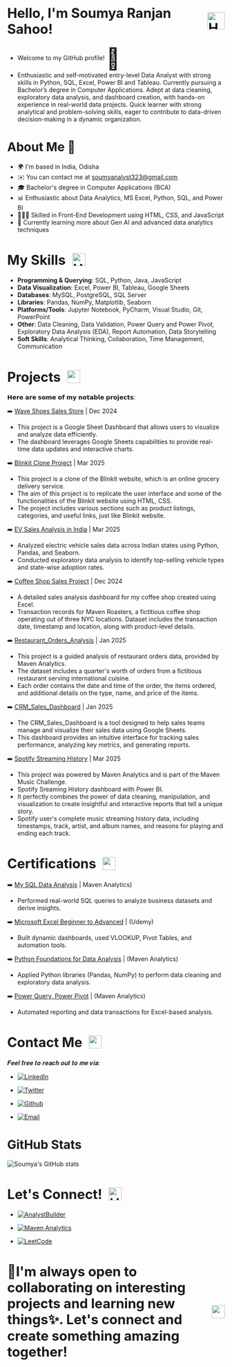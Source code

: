<h1 style="font-size:2.2em; font-weight:bold; display:flex; align-items:center; gap:0.5em;">
  Hello, I'm Soumya Ranjan Sahoo!
  <img src="https://camo.githubusercontent.com/d552948e7884c41fde2d32b9221d79f0df2076c7d824aaab954ca93f53d95884/68747470733a2f2f6d656469612e67697068792e636f6d2f6d656469612f6876524a434c467a6361737252346961377a2f67697068792e676966" alt="Hand gesture" width="40" height="40" style="vertical-align:middle;"/>
</h1>


- Welcome to my GitHub profile! <span style="font-size: 48px; vertical-align: middle;">👀</span>
- Enthusiastic and self-motivated entry-level Data Analyst with strong skills in Python, SQL, Excel, Power BI and Tableau. Currently pursuing a 
Bachelor’s degree in Computer Applications. Adept at data cleaning, exploratory data analysis, and dashboard creation, with hands-on experience 
in real-world data projects. Quick learner with strong analytical and problem-solving skills, eager to contribute to data-driven decision-making in a 
dynamic organization.

# About Me 📒
- 🌍  I'm based in India, Odisha
- ✉️  You can contact me at soumyanalyst323@gmail.com
- 🎓 Bachelor's degree in Computer Applications (BCA)
- 📊 Enthusiastic about Data Analytics, MS Excel, Python, SQL, and Power BI
- 👨🏻‍💻 Skilled in Front-End Development using HTML, CSS, and JavaScript
- 🌱 Currently learning more about Gen AI and advanced data analytics techniques
  
 <h1 style="font-size:2.2em; font-weight:bold; display:flex; align-items:center; gap:0.5em;">
My Skills
  <img src="https://media3.giphy.com/media/v1.Y2lkPTc5MGI3NjExcWF1aHZjcHlkYXBtNGd2Y2ZoaWNkNDJ6bDltYTNoZzJnMTk3MG56MyZlcD12MV9pbnRlcm5hbF9naWZfYnlfaWQmY3Q9cw/XJGutt8ej8SYIwWxcz/giphy.gif" alt="Hand gesture" width="30" height="30" style="vertical-align:middle;"/>
</h1>

- **Programming & Querying**: SQL, Python, Java, JavaScript 
- **Data Visualization**: Excel, Power BI, Tableau, Google Sheets 
- **Databases**: MySQL, PostgreSQL, SQL Server
- **Libraries**: Pandas, NumPy, Matplotlib, Seaborn 
- **Platforms/Tools**: Jupyter Notebook, PyCharm, Visual Studio, Git, PowerPoint
- **Other**: Data Cleaning, Data Validation, Power Query and Power Pivot, Exploratory Data Analysis (EDA), Report Automation, Data 
Storytelling 
- **Soft Skills**: Analytical Thinking, Collaboration, Time Management, Communication
  
 <h1 style="font-size:2.2em; font-weight:bold; display:flex; align-items:center; gap:0.5em;">
Projects
  <img src="https://i.gifer.com/SX9Z.gif" width="30" height="30" style="vertical-align:middle;"/>
</h1>


𝗛𝗲𝗿𝗲 𝗮𝗿𝗲 𝘀𝗼𝗺𝗲 𝗼𝗳 𝗺𝘆 𝗻𝗼𝘁𝗮𝗯𝗹𝗲 𝗽𝗿𝗼𝗷𝗲𝗰𝘁𝘀:

➡️ [Wave Shoes Sales Store](https://github.com/Ranjan234/Google_Sheet_Dashboard/blob/main/Wave_Shoes_Store_Sales_Dashboard%20(1).pdf) | Dec 2024     

 - This project is a Google Sheet Dashboard that allows users to visualize and analyze data efficiently.
 - The dashboard leverages Google Sheets capabilities to provide real-time data updates and interactive charts.
  
➡️ [Blinkit Clone Project](https://example.com/blinkit-clone-project) | Mar 2025

 - This project is a clone of the Blinkit website, which is an online grocery delivery service.
 - The aim of this project is to replicate the user interface and some of the functionalities of the Blinkit website using HTML, CSS.
 - The project includes various sections such as product listings, categories, and useful links, just like Blinkit website.
  
➡️ [EV Sales Analysis in India](https://github.com/Ranjan234/EV-Sales-Analysis-in-India) | Mar 2025   

 - Analyzed electric vehicle sales data across Indian states using Python, Pandas, and Seaborn. 
 - Conducted exploratory data analysis to identify top-selling vehicle types and state-wise adoption rates.
  
➡️ [Coffee Shop Sales Project](https://github.com/Ranjan234/CofeeShopsales) | Dec 2024

 - A detailed sales analysis dashboard for my coffee shop created using Excel.
 - Transaction records for Maven Roasters, a fictitious coffee shop operating out of three NYC locations. Dataset includes the transaction date, timestamp and location, 
   along with product-level details.
  
➡️ [Restaurant_Orders_Analysis](https://github.com/Ranjan234/Restaurant_Orders_Analysis)  | Jan 2025    

 - This project is a guided analysis of restaurant orders data, provided by Maven Analytics.
 - The dataset includes a quarter's worth of orders from a fictitious restaurant serving international cuisine.
 - Each order contains the date and time of the order, the items ordered, and additional details on the type, name, and price of the items.
  
➡️ [CRM_Sales_Dashboard](https://github.com/Ranjan234/CRM-Sales-Dashboard) | Jan 2025

 - The CRM_Sales_Dashboard is a tool designed to help sales teams manage and visualize their sales data using Google Sheets.
 - This dashboard provides an intuitive interface for tracking sales performance, analyzing key metrics, and generating reports.
  
➡️ [Spotify Streaming History](https://github.com/Ranjan234/Spotify-Streaming-History) | Mar 2025

 - This project was powered by Maven Analytics and is part of the Maven Music Challenge.
 - Spotify Sreaming History dashboard with Power BI.
 - It perfectly combines the power of data cleaning, manipulation, and visualization to create insightful and interactive reports that tell a unique story.
 - Spotify user's complete music streaming history data, including timestamps, track, artist, and album names, and reasons for playing and ending each track.
   
 <h1 style="font-size:2.2em; font-weight:bold; display:flex; align-items:center; gap:0.5em;">
 Certifications 
  <img src="https://media1.giphy.com/media/v1.Y2lkPTc5MGI3NjExdzlycGd2b2hoNTgyM3NoN3F0bzBnNjJsb29laGhveWlrZWtocWh2NCZlcD12MV9pbnRlcm5hbF9naWZfYnlfaWQmY3Q9Zw/lfZahQ89QU3ruLvjL1/giphy.gif" width="30" height="30" style="vertical-align:middle;"/>
</h1>


➡️ [My SQL Data Analysis](https://certificates.mavenanalytics.io/d28d83c0-b7c9-4b0f-8eae-48ab8c8a5b8b#acc.bg3ucdDo) | Maven Analytics)

 - Performed real-world SQL queries to analyze business datasets and derive insights. 
 
➡️ [Microsoft Excel Beginner to Advanced](https://www.udemy.com/certificate/UC-f1db7721-c5c7-42f5-9823-bc142207f368/) | (Udemy)

 - Built dynamic dashboards, used VLOOKUP, Pivot Tables, and automation tools. 
 
➡️ [Python Foundations for Data Analysis](https://certificates.mavenanalytics.io/255f3661-521f-405e-b770-bd2de944703e) | (Maven Analytics) 

 - Applied Python libraries (Pandas, NumPy) to perform data cleaning and exploratory data analysis.
 
➡️ [Power Query, Power Pivot](https://certificates.mavenanalytics.io/d28d83c0-b7c9-4b0f-8eae-48ab8c8a5b8b) | (Maven Analytics)  

 - Automated reporting and data transactions for Excel-based analysis.
   
  <h1 style="font-size:2.2em; font-weight:bold; display:flex; align-items:center; gap:0.5em;">
Contact Me
  <img src="https://cdn.dribbble.com/userupload/20154102/file/original-4647ef34eae474962d23a369768e3670.gif" width="30" height="30" style="vertical-align:middle;"/>
</h1>


𝑭𝒆𝒆𝒍 𝒇𝒓𝒆𝒆 𝒕𝒐 𝒓𝒆𝒂𝒄𝒉 𝒐𝒖𝒕 𝒕𝒐 𝒎𝒆 𝒗𝒊𝒂:
<i class="fab fa-linkedin"></i>
<i class="fab fa-twitter"></i>
 <!-- LinkedIn -->
- [![LinkedIn](https://img.shields.io/badge/LinkedIn-0A66C2?logo=linkedin&logoColor=white&style=for-the-badge)](https://www.linkedin.com/in/soumyaranjansahoo0/)
 <!-- Twitter -->
- [![Twitter](https://img.shields.io/badge/Twitter-1DA1F2?logo=twitter&logoColor=white&style=for-the-badge)](https://x.com/soumya_ranjan26)
 <!--GitHub-->
- [![Github](https://img.shields.io/badge/Website-black?logo=github&logoColor=white)](https://github.com/Ranjan234?tab=repositories)
 <!--Email-->
- [![Email](https://img.shields.io/badge/Email-D14836?logo=gmail&logoColor=white&style=for-the-badge)](mailto:soumyanalyst323@gmail.com)

# GitHub Stats

![Soumya's GitHub stats](https://github-readme-stats.vercel.app/api?username=Ranjan234&show_icons=true&theme=radical)

 <h1 style="font-size:2.2em; font-weight:bold; display:flex; align-items:center; gap:0.5em;">
Let's Connect!
  <img src="https://cdn.dribbble.com/userupload/24054165/file/original-a30ec18e4dff6157a43ebf2731dd3cbf.gif" alt="Hand gesture" width="30" height="30" style="vertical-align:middle;"/>
</h1>


<!-- AnalystBuilder -->
- [![AnalystBuilder](https://img.shields.io/badge/AnalystBuilder-0057B8?style=for-the-badge)](https://www.analystbuilder.com/u/Soumya)
<!-- Maven Analytics -->
- [![Maven Analytics](https://img.shields.io/badge/Maven%20Analytics-1C1C1C?logo=data:image/svg+xml;base64,...&logoColor=green&style=for-the-badge)](https://app.mavenanalytics.io/portfolio)
<!-- LeetCode -->
- [![LeetCode](https://img.shields.io/badge/LeetCode-FFA116?logo=leetcode&logoColor=white&style=for-the-badge)](https://leetcode.com/u/N8TvX6JJFa/)


<h4 style="font-size:2.2em; font-weight:bold; display:flex; align-items:center; gap:0.5em;">
  🚀I'm always open to collaborating on interesting projects and learning new things✨. Let's connect and create something amazing together!
  <img src="https://media4.giphy.com/media/v1.Y2lkPTc5MGI3NjExZ3J6eTRkN2ppdjByODRpeHRqeWFwaWFpa3Bxa3owZWUwY2hocnMwZCZlcD12MV9pbnRlcm5hbF9naWZfYnlfaWQmY3Q9Zw/jsqEpvJ5Qb6Ml6zM0k/giphy.gif" width="30" height="30" style="vertical-align:middle;"/>
</h4>

